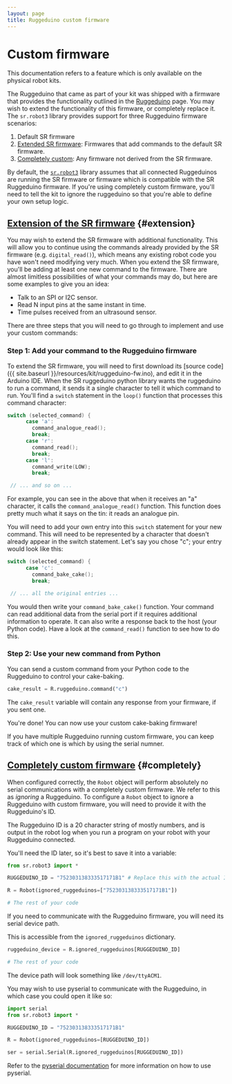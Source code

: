 ```yaml
---
layout: page
title: Ruggeduino custom firmware
---
```


Custom firmware
===============

<div class="info">
This documentation refers to a feature which is only available on the physical robot kits.
</div>

The Ruggeduino that came as part of your kit was shipped with a firmware that provides the functionality outlined in the [Ruggeduino](/docs/programming/sr/ruggeduinos) page.
You may wish to extend the functionality of this firmware, or completely replace it.
The `sr.robot3` library provides support for three Ruggeduino firmware scenarios:

 1. Default SR firmware
 2. [Extended SR firmware](#extension): Firmwares that add commands to the default SR firmware.
 3. [Completely custom](#completely): Any firmware not derived from the SR firmware.

By default, the [`sr.robot3`](/docs/programming/sr/) library assumes that all connected Ruggeduinos are running the SR firmware
or firmware which is compatible with the SR Ruggeduino firmware.
If you're using completely custom firmware, you'll need to tell the kit to ignore the ruggeduino so that you're able to define your own setup logic.

[Extension of the SR firmware](#extension) {#extension}
------------------------------

You may wish to extend the SR firmware with additional functionality.
This will allow you to continue using the commands already provided by the SR firmware (e.g. `digital_read()`),
 which means any existing robot code you have won't need modifying very much.
When you extend the SR firmware, you'll be adding at least one new command to the firmware.
There are almost limitless possibilities of what your commands may do, but here are some examples to give you an idea:

 * Talk to an SPI or I2C sensor.
 * Read N input pins at the same instant in time.
 * Time pulses received from an ultrasound sensor.

There are three steps that you will need to go through to implement and use your custom commands:

### Step 1: Add your command to the Ruggeduino firmware

To extend the SR firmware, you will need to first download its [source code]({{ site.baseurl }}/resources/kit/ruggeduino-fw.ino), and edit it in the Arduino IDE.
When the SR ruggeduino python library wants the ruggeduino to run a command, it sends it a single character to tell it which command to run.
You'll find a `switch` statement in the `loop()` function that processes this command character:

~~~~~ cpp
switch (selected_command) {
      case 'a':
        command_analogue_read();
        break;
      case 'r':
        command_read();
        break;
      case 'l':
        command_write(LOW);
        break;

 // ... and so on ...
~~~~~

For example, you can see in the above that when it receives an "a" character, it calls the `command_analogue_read()` function.
This function does pretty much what it says on the tin: it reads an analogue pin.

You will need to add your own entry into this `switch` statement for your new command.
This will need to be represented by a character that doesn't already appear in the switch statement.
Let's say you chose "c"; your entry would look like this:

~~~~~ cpp
switch (selected_command) {
      case 'c':
        command_bake_cake();
        break;

 // ... all the original entries ...
~~~~~

You would then write your `command_bake_cake()` function.
Your command can read additional data from the serial port if it requires additional information to operate.
It can also write a response back to the host (your Python code).
Have a look at the `command_read()` function to see how to do this.

### Step 2: Use your new command from Python

You can send a custom command from your Python code to the Ruggeduino to control your cake-baking.

~~~~~ python
cake_result = R.ruggeduino.command("c")
~~~~~

The `cake_result` variable will contain any response from your firmware, if you sent one.

You're done!  You can now use your custom cake-baking firmware!

If you have multiple Ruggeduino running custom firmware, you can keep track of which one is which
by using the serial numner.

[Completely custom firmware](#completely) {#completely}
----------------------------

When configured correctly, the `Robot` object will perform absolutely no serial communications with a completely custom firmware.
We refer to this as *ignoring* a Ruggeduino.
To configure a `Robot` object to ignore a Ruggeduino with custom firmware, you will need to provide it with the Ruggeduino's ID.

The Ruggeduino ID is a 20 character string of mostly numbers, and is output in the robot log when you run a program on your robot with your
Ruggeduino connected.

You'll need the ID later, so it's best to save it into a variable:

~~~~~ python
from sr.robot3 import *

RUGGEDUINO_ID = "752303138333517171B1" # Replace this with the actual ID

R = Robot(ignored_ruggeduinos=["752303138333517171B1"])

# The rest of your code
~~~~~

If you need to communicate with the Ruggeduino firmware, you will need its serial device path.

This is accessible from the `ignored_ruggeduinos` dictionary.

~~~~~ python
ruggeduino_device = R.ignored_ruggeduinos[RUGGEDUINO_ID]

# The rest of your code
~~~~~

The device path will look something like `/dev/ttyACM1`.

You may wish to use pyserial to communicate with the Ruggeduino, in which case you could open it like so:

~~~~~ python
import serial
from sr.robot3 import *

RUGGEDUINO_ID = "752303138333517171B1"

R = Robot(ignored_ruggeduinos=[RUGGEDUINO_ID])

ser = serial.Serial(R.ignored_ruggeduinos[RUGGEDUINO_ID])

~~~~~

Refer to the [pyserial documentation](http://pyserial.sourceforge.net/) for more information on how to use pyserial.
